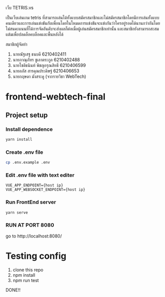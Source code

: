 เว็บ TETRIS.vs

เป็นเว็บเล่นเกม tetris ที่สามารถเล่นได้ทั้งแบบสมัครสมาชิกและไม่สมัครสมาชิกโดยมีการเล่นทั้งแบบคนเดียวและการเล่นแข่งขันกับเพื่อนโดยในโหมดการแข่งขันจะแข่งกันว่าใครอยู่รอดได้นานกว่ากันโดยไม่สนคะแนนที่ได้การจัดอันดับจะส่งผลก็ต่อเมื่อผู้เล่นสมัครสมาชิกเท่านั้น และสมาชิกยังสามารถสะสมแต้มเพื่อปลดล็อคบล็อคและพื้นหลังได้

สมาชิกผู้จัดทำ

1. นายณัฐเสฐ ธนบดี 6210402411
2. นายภาณุภัทร ชูเลาตระกูล 6210402488 
3. นายโชติธนินท์ พิชญอรุณสิทธิ์ 6210406599
4. นายลภัส สารคุณประดิษฐ์ 6210406653
5. นายกฤษดา มังสระคู (จากรายวิชา WebTech)

# frontend-webtech-final

## Project setup

### Install dependence

```bash
yarn install
```

### Create .env file

```bash
cp .env.example .env
```

### Edit .env file with text editer

```
VUE_APP_ENDPOINT={host ip}
VUE_APP_WEBSOCKET_ENDPOINT={host ip}
```

### Run FrontEnd server

```bash
yarn serve
```

### RUN AT PORT 8080
go to http://localhost:8080/

# Testing config
1. clone this repo
2. npm install
3. npm run test

DONE!!

